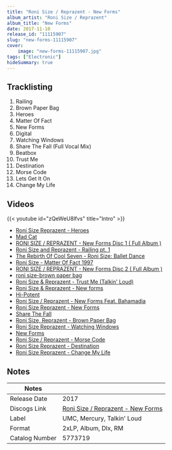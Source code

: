 ```yaml
---
title: "Roni Size / Reprazent - New Forms"
album_artist: "Roni Size / Reprazent"
album_title: "New Forms"
date: 2017-11-10
release_id: "11115907"
slug: "new-forms-11115907"
cover:
    image: "new-forms-11115907.jpg"
tags: ["Electronic"]
hideSummary: true
---
```


## Tracklisting
1. Railing
2. Brown Paper Bag
3. Heroes
4. Matter Of Fact
5. New Forms
6. Digital
7. Watching Windows
8. Share The Fall (Full Vocal Mix)
9. Beatbox
10. Trust Me
11. Destination
12. Morse Code
13. Lets Get It On
14. Change My Life

## Videos
{{< youtube id="zQeWeU8lfvs" title="Intro" >}}
- [Roni Size Reprazent - Heroes](https://www.youtube.com/watch?v=Xb7fQhz21OU)
- [Mad Cat](https://www.youtube.com/watch?v=sU5PQKFdCA4)
- [RONI SIZE / REPRAZENT  -  New Forms  Disc 1  ( Full Album )](https://www.youtube.com/watch?v=ivbFTbGQwzY)
- [Roni Size and Reprazent - Railing pt. 1](https://www.youtube.com/watch?v=TjgFx2HdAGE)
- [The Rebirth Of Cool Seven - Roni Size: Ballet Dance](https://www.youtube.com/watch?v=NPbUhIX8MaM)
- [Roni Size - Matter Of Fact   1997](https://www.youtube.com/watch?v=ugULktqgGTo)
- [RONI SIZE / REPRAZENT  -  New Forms  Disc 2 ( Full Album )](https://www.youtube.com/watch?v=Wi__R7WqB9w)
- [roni size-brown paper bag](https://www.youtube.com/watch?v=kUvCjREJSvA)
- [Roni Size & Reprazent - Trust Me (Talkin' Loud)](https://www.youtube.com/watch?v=bitkNUl2mt0)
- [Roni Size & Reprazent - New forms](https://www.youtube.com/watch?v=hFiAK4fD6Mk)
- [Hi-Potent](https://www.youtube.com/watch?v=GOvOYcsWB6I)
- [Roni Size / Reprazent - New Forms Feat. Bahamadia](https://www.youtube.com/watch?v=w5WESA3ACc4)
- [Roni Size Reprazent - New Forms](https://www.youtube.com/watch?v=CIU37LagLUM)
- [Share The Fall](https://www.youtube.com/watch?v=77NASpKZw8Y)
- [Roni Size, Reprazent - Brown Paper Bag](https://www.youtube.com/watch?v=cwI0gbGEyuI)
- [Roni Size Reprazent - Watching Windows](https://www.youtube.com/watch?v=AZeGmKK8ZW0)
- [New Forms](https://www.youtube.com/watch?v=SZ-H2fAwL-s)
- [Roni Size / Reprazent - Morse Code](https://www.youtube.com/watch?v=Ii1Y98ziXYA)
- [Roni Size Reprazent - Destination](https://www.youtube.com/watch?v=jthxuoPLt3E)
- [Roni Size Reprazent -  Change My Life](https://www.youtube.com/watch?v=DVXhlpxutII)

## Notes

| Notes          |             |
| ---------------| ----------- |
| Release Date   | 2017 |
| Discogs Link   | [Roni Size / Reprazent - New Forms](https://www.discogs.com/release/11115907) |
| Label          | UMC, Mercury, Talkin' Loud |
| Format         | 2xLP, Album, Dlx, RM |
| Catalog Number | 5773719 |

